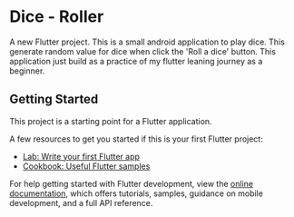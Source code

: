 # Dice - Roller

A new Flutter project.
This is a small android application to play dice. This generate random value for dice when click the 'Roll a dice' button. This application just build as a practice of my flutter leaning journey as a beginner.

## Getting Started

This project is a starting point for a Flutter application.

A few resources to get you started if this is your first Flutter project:

- [Lab: Write your first Flutter app](https://docs.flutter.dev/get-started/codelab)
- [Cookbook: Useful Flutter samples](https://docs.flutter.dev/cookbook)

For help getting started with Flutter development, view the
[online documentation](https://docs.flutter.dev/), which offers tutorials,
samples, guidance on mobile development, and a full API reference.
